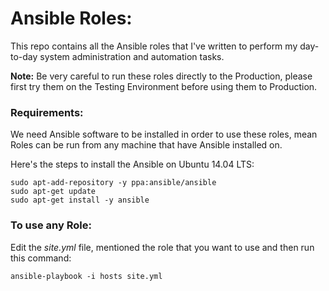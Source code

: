 Ansible Roles:
=============

 This repo contains all the Ansible roles that I've written to perform my day-to-day system administration and automation tasks.

 **Note:** Be very careful to run these roles directly to the Production, please first try them on the Testing Environment before using them to Production.

### Requirements:


We need Ansible software to be installed in order to use these roles, mean Roles can be run from any machine that have Ansible installed on.

Here's the steps to install the Ansible on Ubuntu 14.04 LTS:
```
sudo apt-add-repository -y ppa:ansible/ansible
sudo apt-get update
sudo apt-get install -y ansible
```

### To use any Role:

Edit the *site.yml* file, mentioned the role that you want to use and then run this command:
```
ansible-playbook -i hosts site.yml
```
